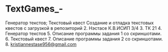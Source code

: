 # TextGames_-
Генератор текстов; Текстовый квест 
Создание и отладка текстовых квестов с загрузкой в репозиторий
2. Нэстасе К.В.ИСИП 3/4
3. ТК 21
4. Генератор текстов
5. Описание программы задания 1 со скриншотами.
6. Текстовый квест
7. Описание программы задания 2 со скриншотами.
8. kristiannestase956@gmail.com
